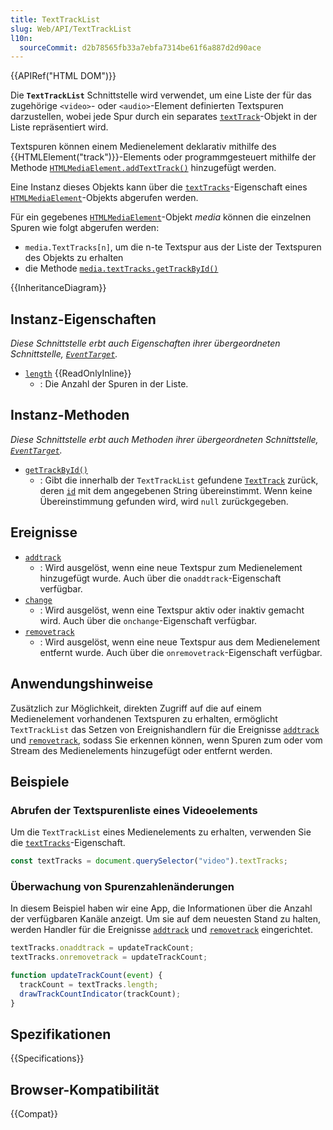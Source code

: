 ```yaml
---
title: TextTrackList
slug: Web/API/TextTrackList
l10n:
  sourceCommit: d2b78565fb33a7ebfa7314be61f6a887d2d90ace
---
```


{{APIRef("HTML DOM")}}

Die **`TextTrackList`** Schnittstelle wird verwendet, um eine Liste der für das zugehörige `<video>`- oder `<audio>`-Element definierten Textspuren darzustellen, wobei jede Spur durch ein separates [`textTrack`](/de/docs/Web/API/TextTrack)-Objekt in der Liste repräsentiert wird.

Textspuren können einem Medienelement deklarativ mithilfe des {{HTMLElement("track")}}-Elements oder programmgesteuert mithilfe der Methode [`HTMLMediaElement.addTextTrack()`](/de/docs/Web/API/HTMLMediaElement/addTextTrack) hinzugefügt werden.

Eine Instanz dieses Objekts kann über die [`textTracks`](/de/docs/Web/API/HTMLMediaElement/textTracks)-Eigenschaft eines [`HTMLMediaElement`](/de/docs/Web/API/HTMLMediaElement)-Objekts abgerufen werden.

Für ein gegebenes [`HTMLMediaElement`](/de/docs/Web/API/HTMLMediaElement)-Objekt _media_ können die einzelnen Spuren wie folgt abgerufen werden:

- `media.TextTracks[n]`, um die n-te Textspur aus der Liste der Textspuren des Objekts zu erhalten
- die Methode [`media.textTracks.getTrackById()`](/de/docs/Web/API/TextTrackList/getTrackById)

{{InheritanceDiagram}}

## Instanz-Eigenschaften

_Diese Schnittstelle erbt auch Eigenschaften ihrer übergeordneten Schnittstelle, [`EventTarget`](/de/docs/Web/API/EventTarget)._

- [`length`](/de/docs/Web/API/TextTrackList/length) {{ReadOnlyInline}}
  - : Die Anzahl der Spuren in der Liste.

## Instanz-Methoden

_Diese Schnittstelle erbt auch Methoden ihrer übergeordneten Schnittstelle, [`EventTarget`](/de/docs/Web/API/EventTarget)._

- [`getTrackById()`](/de/docs/Web/API/TextTrackList/getTrackById)
  - : Gibt die innerhalb der `TextTrackList` gefundene [`TextTrack`](/de/docs/Web/API/TextTrack) zurück, deren [`id`](/de/docs/Web/API/TextTrack/id) mit dem angegebenen String übereinstimmt. Wenn keine Übereinstimmung gefunden wird, wird `null` zurückgegeben.

## Ereignisse

- [`addtrack`](/de/docs/Web/API/TextTrackList/addtrack_event)
  - : Wird ausgelöst, wenn eine neue Textspur zum Medienelement hinzugefügt wurde.
    Auch über die `onaddtrack`-Eigenschaft verfügbar.
- [`change`](/de/docs/Web/API/TextTrackList/change_event)
  - : Wird ausgelöst, wenn eine Textspur aktiv oder inaktiv gemacht wird.
    Auch über die `onchange`-Eigenschaft verfügbar.
- [`removetrack`](/de/docs/Web/API/TextTrackList/removetrack_event)
  - : Wird ausgelöst, wenn eine neue Textspur aus dem Medienelement entfernt wurde.
    Auch über die `onremovetrack`-Eigenschaft verfügbar.

## Anwendungshinweise

Zusätzlich zur Möglichkeit, direkten Zugriff auf die auf einem Medienelement vorhandenen Textspuren zu erhalten, ermöglicht `TextTrackList` das Setzen von Ereignishandlern für die Ereignisse [`addtrack`](/de/docs/Web/API/TextTrackList/addtrack_event) und [`removetrack`](/de/docs/Web/API/TextTrackList/removetrack_event), sodass Sie erkennen können, wenn Spuren zum oder vom Stream des Medienelements hinzugefügt oder entfernt werden.

## Beispiele

### Abrufen der Textspurenliste eines Videoelements

Um die `TextTrackList` eines Medienelements zu erhalten, verwenden Sie die [`textTracks`](/de/docs/Web/API/HTMLMediaElement/textTracks)-Eigenschaft.

```js
const textTracks = document.querySelector("video").textTracks;
```

### Überwachung von Spurenzahlenänderungen

In diesem Beispiel haben wir eine App, die Informationen über die Anzahl der verfügbaren Kanäle anzeigt. Um sie auf dem neuesten Stand zu halten, werden Handler für die Ereignisse [`addtrack`](/de/docs/Web/API/TextTrackList/addtrack_event) und [`removetrack`](/de/docs/Web/API/TextTrackList/removetrack_event) eingerichtet.

```js
textTracks.onaddtrack = updateTrackCount;
textTracks.onremovetrack = updateTrackCount;

function updateTrackCount(event) {
  trackCount = textTracks.length;
  drawTrackCountIndicator(trackCount);
}
```

## Spezifikationen

{{Specifications}}

## Browser-Kompatibilität

{{Compat}}

